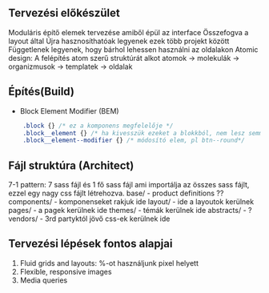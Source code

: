 ## Tervezési előkészület
Moduláris építő elemek tervezése amiből épül az interface
Összefogva a layout által
Újra hasznosíthatóak legyenek ezek több projekt között
Függetlenek legyenek, hogy bárhol lehessen használni az oldalakon
Atomic design:
A felépítés atom szerű struktúrát alkot
atomok -> molekulák -> organizmusok -> templatek -> oldalak

## Építés(Build)
- Block Element Modifier (BEM) 
```css
    .block {} /* ez a komponens megfelelője */
    .block__element {} /* ha kivesszük ezeket a blokkból, nem lesz semmilyen jelentése */
    .block__element--modifier {} /* módosító elem, pl btn--round*/
```

## Fájl struktúra (Architect)
7-1 pattern:
7 sass fájl és 1 fő sass fájl ami importálja az összes sass fájlt, ezzel egy nagy css fájlt létrehozva.
base/ - product definitions ??
components/ - komponenseket rakjuk ide
layout/ - ide a layoutok kerülnek
pages/ - a pagek kerülnek ide
themes/ - témák kerülnek ide
abstracts/ - ?
vendors/ - 3rd partyktól jövő css-ek kerülnek ide

## Tervezési lépések fontos alapjai
1. Fluid grids and layouts: %-ot használjunk pixel helyett
2. Flexible, responsive images
3. Media queries